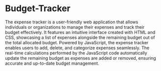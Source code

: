 # Budget-Tracker

The expense tracker is a user-friendly web application that allows individuals or organizations to manage their expenses and track their budget effectively. It features an intuitive interface created with HTML and CSS, showcasing a list of expenses alongside the remaining budget out of the total allocated budget.
Powered by JavaScript, the expense tracker enables users to add, delete, and categorize expenses seamlessly. The real-time calculations performed by the JavaScript code automatically update the remaining budget as expenses are added or removed, ensuring accurate and up-to-date budget management.
